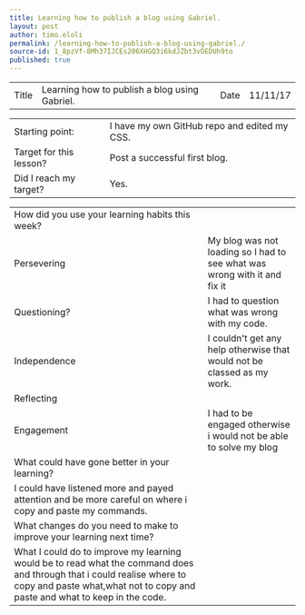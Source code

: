 ```yaml
---
title: Learning how to publish a blog using Gabriel.
layout: post
author: timo.eloli
permalink: /learning-how-to-publish-a-blog-using-gabriel./
source-id: 1_8pzVf-8Mh37IJCEs206XHGQ3i6kdJZbt3vOEDUh9to
published: true
---
```

<table>
  <tr>
    <td>Title</td>
    <td>Learning how to publish a blog using Gabriel.</td>
    <td>Date</td>
    <td>11/11/17</td>
  </tr>
</table>


<table>
  <tr>
    <td>Starting point:</td>
    <td>I have my own GitHub repo and edited my CSS.</td>
  </tr>
  <tr>
    <td>Target for this lesson?</td>
    <td>Post a successful first blog.</td>
  </tr>
  <tr>
    <td>Did I reach my target? </td>
    <td>Yes.</td>
  </tr>
</table>


<table>
  <tr>
    <td>How did you use your learning habits this week?</td>
    <td></td>
  </tr>
  <tr>
    <td>Persevering</td>
    <td>My blog was not loading so I had to see what was wrong with it and fix it</td>
  </tr>
  <tr>
    <td>Questioning?</td>
    <td>I had to question what was wrong with my code.</td>
  </tr>
  <tr>
    <td>Independence</td>
    <td>I couldn't get any help otherwise that would not be classed as my work.</td>
  </tr>
  <tr>
    <td>Reflecting</td>
    <td></td>
  </tr>
  <tr>
    <td>Engagement</td>
    <td>I had to be engaged otherwise i would not be able to solve my blog</td>
  </tr>
  <tr>
    <td>What could have gone better in your learning?</td>
    <td></td>
  </tr>
  <tr>
    <td>I could have listened more and payed attention and be more careful on where i copy and paste my commands.</td>
    <td></td>
  </tr>
  <tr>
    <td>What changes do you need to make to improve your learning next time?</td>
    <td></td>
  </tr>
  <tr>
    <td>What I could do to improve my learning would be to read what the command does and through that i could realise where to copy and paste what,what not to copy and paste and what to keep in the code.</td>
    <td></td>
  </tr>
</table>


